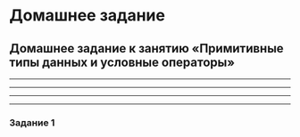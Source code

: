 # Домашнее задание
## Домашнее задание к занятию «Примитивные типы данных и условные операторы»
_______
_______
_______
_______
### Задание 1
